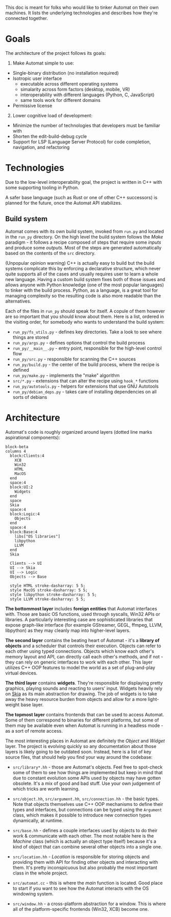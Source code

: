 This doc is meant for folks who would like to tinker Automat on their own
machines. It lists the underlying technologies and describes how they're
connected together.

# Goals

The architecture of the project follows its goals:

1. Make Automat simple to use:
  - Single-binary distribution (no installation required)
  - Isotropic user interface
    - executable across different operating systems
    - simalarity across form factors (desktop, mobile, VR)
    - interoperability with different languages (Python, C, JavaScript)
    - same tools work for different domains
  - Permissive license
2. Lower cognitive load of development:
  - Minimize the number of technologies that developers must be familiar with
  - Shorten the edit-build-debug cycle
  - Support for LSP (Language Server Protocol) for code completion, navigation, and refactoring

# Technologies

Due to the low-level interoperability goal, the project is written in C++ with
some supporting tooling in Python.

A safer base language (such as Rust or one of other C++ successors) is planned
for the future, once the Automat API stabilizes.

## Build system

Automat comes with its own build system, invoked from `run.py` and located in
the `run_py` directory. On the high level the build system follows the *Make*
paradigm - it follows a recipe composed of steps that require some *inputs* and
produce some *outputs*. Most of the steps are generated automatically based on
the contents of the `src` directory.

(Unpopular opinion warning) C++ is actually easy to build but the build systems
complicate this by enforcing a declarative structure, which never quite supports
all of the cases and usually requires user to learn a whole new language. Having
a custom build system fixes both of those issues and allows anyone with Python
knowledge (one of the most popular languages) to tinker with the build process.
Python, as a language, is a great tool for managing complexity so the resulting
code is also more readable than the alternatives.

Each of the files in `run_py` should speak for itself. A copule of them however
are so important that you should know about them. Here is a list, ordered in the
visiting order, for somebody who wants to understand the build system:

- `run_py/fs_utils.py` - defines key directories. Take a look to see where things are stored
- `run_py/args.py` - defines options that control the build process
- `run_py/__main__.py` - entry point, responsible for the high-level control flow
- `run_py/src.py` - responsible for scanning the C++ sources
- `run_py/build.py` - the center of the build process, where the recipe is defined
- `run_py/make.py` - implements the "make" algorithm
- `src/*.py` - extensions that can alter the recipe using `hook_*` functions
- `run_py/autotools.py` - helpers for extensions that use GNU Autotools
- `run_py/debian_deps.py` - takes care of installing dependencies on all sorts of debians

# Architecture

Automat's code is roughly organized around layers (dotted line marks aspirational components):

```mermaid
block-beta
columns 4
  block:Clients:4
    XCB
    Win32
    HTML
    MacOS
  end
  space:4
  block:UI:2
    Widgets
  end
  space
  Skia
  space:4
  block:Logic:4
    Objects
  end
  space:4
  block:Base:4
    libs["OS libraries"]
    libpython
    LLVM
  end
  Skia

  Clients --> UI
  UI --> Skia
  UI --> Logic
  Objects --> Base

  style HTML stroke-dasharray: 5 5;
  style MacOS stroke-dasharray: 5 5;
  style libpython stroke-dasharray: 5 5;
  style LLVM stroke-dasharray: 5 5;

```

**The bottommost layer** includes **foreign entities** that Automat interfaces
with. Those are basic OS functions, used through syscalls, Win32 APIs or
libraries. A particularly interesting case are sophisticated libraries that
expose graph-like interface (for example GStreamer, GEGL, ffmpeg, LLVM,
libpython) as they may cleanly map into higher-level layers.

**The second layer** contains the beating heart of Automat - it's a **library of
objects** and a scheduler that controls their execution. Objects can refer to
each other using typed connections. Objects which know each other's memory layout
and API, can directly call each other's methods, and if not - they can rely on
generic interfaces to work with each other. This layer utilizes C++ OOP features
to model the world as a set of plug-and-play virtual devices.

**The third layer** contains **widgets**. They're responsible for displaying
pretty graphics, playing sounds and reacting to users' input. Widgets heavily
rely on [Skia](https://skia.org) as its main abstraction for drawing. The job of
widgets is to take away the heavy resource burden from objects and allow for a
more light-weight base layer.

**The topmost layer** contains frontends that can be used to access Automat.
Some of them correspond to binaries for different platforms, but some of them
may be available even when Automat is running in a headless mode - as a sort of
remote access.

The most interesting places in Automat are definitely the *Object* and *Widget*
layer. The project is evolving quickly so any documentation about those layers
is likely going to be outdated soon. Instead, here is a list of key source
files, that should help you find your way around the codebase:

- `src/library*.hh` - those are Automat's objects. Feel free to spot-check some
of them to see how things are implemented but keep in mind that due to constant
evolution some APIs used by objects may have gotten obsolete. It's a mix of good
and bad stuff. Use your own judgement of which tricks are worth learning.

- `src/object.hh`, `src/argument.hh`, `src/connection.hh` - the basic types.
Note that objects themselves use C++ OOP mechanisms to define their types and
interfaces, but connections can be typed using the `Argument` class, which makes
it possible to introduce new connection types dynamically, at runtime.

- `src/base.hh` - defines a couple interfaces used by objects to do their work &
communicate with each other. The most notable here is the *Machine* class (which
is actually an object type itself) because it's a kind of object that can combine
several other objects into a single one.

- `src/location.hh` - *Location* is responsible for storing objects and
providing them with API for finding other objects and interacting with them.
It's pretty inconspicuous but also probably the most important class in the
whole project.

- `src/automat.cc` - this is where the *main* function is located. Good place to
start if you want to see how the Automat interacts with the OS windowing system.

- `src/window.hh` - a cross-platform abstraction for a window. This is where all
of the platform-specific frontends (Win32, XCB) become one.
